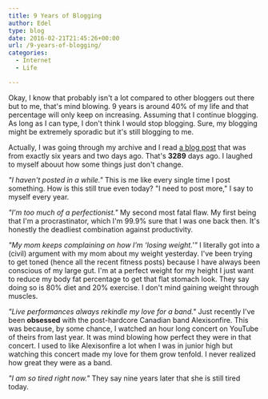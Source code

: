 ```yaml
---
title: 9 Years of Blogging
author: Edel
type: blog
date: 2016-02-21T21:45:26+00:00
url: /9-years-of-blogging/
categories:
  - Internet
  - Life

---
```

Okay, I know that probably isn't a lot compared to other bloggers out there but to me, that's mind blowing. 9 years is around 40% of my life and that percentage will only keep on increasing. Assuming that I continue blogging. As long as I can type, I don't think I would stop blogging. Sure, my blogging might be extremely sporadic but it's still blogging to me.

Actually, I was going through my archive and I read [a blog post][1] that was from exactly six years and two days ago. That's **3289** days ago. I laughed to myself abouut how some things just don't change.

_"I haven't posted in a while."_ This is me like every single time I post something. How is this still true even today? "I need to post more," I say to myself every year.

_"I'm too much of a perfectionist."_ My second most fatal flaw. My first being that I'm a procrastinator, which I'm 99.9% sure that I was one back then. It's honestly the deadliest combination against productivity.

_"My mom keeps complaining on how I’m &#8216;losing weight.'"_ I literally got into a (civil) argument with my mom about my weight yesterday. I've been trying to get toned (hence all the recent fitness posts) because I have always been conscious of my large gut. I'm at a perfect weight for my height I just want to reduce my body fat percentage to get that flat stomach look. They say doing so is 80% diet and 20% exercise. I don't mind gaining weight through muscles.

_"Live performances always rekindle my love for a band."_ Just recently I've been **obsessed** with the post-hardcore Canadian band Alexisonfire. This was because, by some chance, I watched an hour long concert on YouTube of theirs from last year. It was mind blowing how perfect they were in that concert. I used to like Alexisonfire a lot when I was in junior high but watching this concert made my love for them grow tenfold. I never realized how great they were as a band.

_"I am so tired right now."_ They say nine years later that she is still tired today.




 [1]: http://scattered.me/2007/02/bouncy/